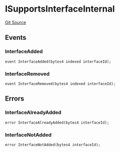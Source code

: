 # ISupportsInterfaceInternal
[Git Source](https://github.com/0xStation/0xrails/blob/491ae339f09853335dba9e897f46862d776d54b5/src/lib/ERC165/ISupportsInterface.sol)


## Events
### InterfaceAdded

```solidity
event InterfaceAdded(bytes4 indexed interfaceId);
```

### InterfaceRemoved

```solidity
event InterfaceRemoved(bytes4 indexed interfaceId);
```

## Errors
### InterfaceAlreadyAdded

```solidity
error InterfaceAlreadyAdded(bytes4 interfaceId);
```

### InterfaceNotAdded

```solidity
error InterfaceNotAdded(bytes4 interfaceId);
```

